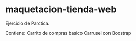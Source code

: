 # maquetacion-tienda-web
Ejercicio de Parctica.

Contiene:
 Carrito de compras basico
 Carrusel con Boostrap
